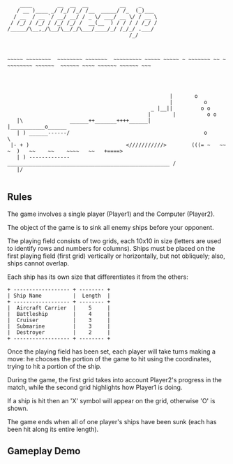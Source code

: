 ```
    ____        __  __  __          __    _     
   / __ )____ _/ /_/ /_/ /__  _____/ /_  (_)___ 
  / __  / __ `/ __/ __/ / _ \/ ___/ __ \/ / __ \
 / /_/ / /_/ / /_/ /_/ /  __(__  ) / / / / /_/ /
/_____/\__,_/\__/\__/_/\___/____/_/ /_/_/ .___/ 
                                       /_/



~~~~~ ~~~~~~~~  ~~~~~~~~ ~~~~~~~  ~~~~~~~~~ ~~~~~ ~~~~~ ~ ~~~~~~~ ~~ ~ ~~~~~~~~ ~~~~~~  ~~~~~~ ~~~~ ~~~~~~ ~~~~~~ ~~~
 
 
                                 
                                 
                                                    |       o 
                                                    |          o 
                                              _ |__||         o o
                                             |       |          o o    
   |\               ______++_______++++______|       |___________o______
   | ) ______------/                                           o         \                                            
 |- + )                               <///////////>        (((= ~   ~~  ~  )   ~~    ~~    ~~~~   ~~   +====>
   | ) -------------____________________________________________________ /
   |/


```

## Rules
The game involves a single player (Player1) and the Computer (Player2).

The object of the game is to sink all enemy ships before your opponent.

The playing field consists of two grids, each 10x10 in size (letters are used to 
identify rows and numbers for columns).
Ships must be placed on the first playing field (first grid) vertically or 
horizontally, but not obliquely; also, ships cannot overlap.

Each ship has its own size that differentiates it from the others:
```
+ ------------------ + -------- +
| Ship Name          |  Length  |
+ ------------------ + -------- +
|  Aircraft Carrier  |    5     |
|  Battleship        |    4     |
|  Cruiser           |    3     |
|  Submarine         |    3     |
|  Destroyer         |    2     |
+ ------------------ + -------- +
```
Once the playing field has been set, each player will take turns making a move: 
he chooses the portion of the game to hit using the coordinates, trying to hit 
a portion of the ship.

During the game, the first grid takes into account Player2's progress in the 
match, while the second grid highlights how Player1 is doing.

If a ship is hit then an 'X' symbol will appear on the grid, otherwise 'O' is 
shown.

The game ends when all of one player's ships have been sunk (each has been hit 
along its entire length).

## Gameplay Demo